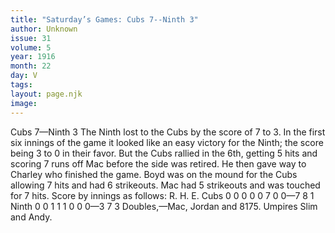 ```yaml
---
title: "Saturday’s Games: Cubs 7--Ninth 3"
author: Unknown
issue: 31
volume: 5
year: 1916
month: 22
day: V
tags:
layout: page.njk
image:
---
```

Cubs 7—Ninth 3      The Ninth lost to the Cubs by the score of 7 to 3.    In the first six innings of the game it looked like an easy victory for the Ninth; the score being 3 to 0 in their favor.    But the Cubs rallied in the 6th, getting 5 hits and scoring 7 runs off Mac before the side was retired. He then gave way to Charley who finished the game.    Boyd was on the mound for the Cubs allowing 7 hits and had 6 strikeouts. Mac had 5 strikeouts and was touched for 7 hits.    Score by innings as follows:   R. H. E. Cubs 0 0 0 0 0 7 0 0—7 8 1 Ninth 0 0 1 1 1 0 0 0—3 7 3   Doubles,—Mac, Jordan and 8175.   Umpires Slim and Andy.

